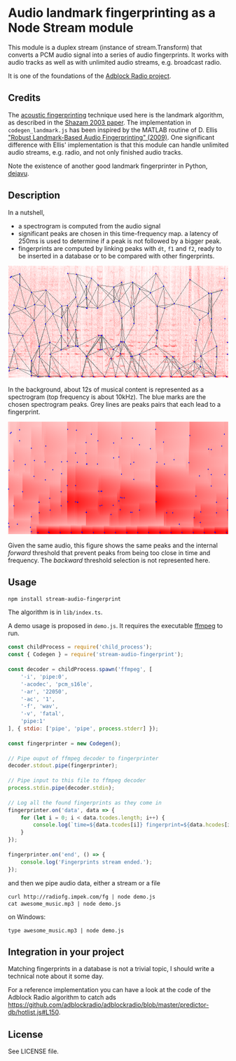 # Audio landmark fingerprinting as a Node Stream module

This module is a duplex stream (instance of stream.Transform) that converts a PCM audio signal into a series of audio fingerprints. It works with audio tracks as well as with unlimited audio streams, e.g. broadcast radio.

It is one of the foundations of the [Adblock Radio project](https://github.com/adblockradio/adblockradio).

## Credits

The [acoustic fingerprinting](https://en.wikipedia.org/wiki/Acoustic_fingerprint) technique used here is the landmark algorithm, as described in the [Shazam 2003 paper](http://www.ee.columbia.edu/~dpwe/papers/Wang03-shazam.pdf).
The implementation in ```codegen_landmark.js``` has been inspired by the MATLAB routine of D. Ellis ["Robust Landmark-Based Audio Fingerprinting" (2009)](http://labrosa.ee.columbia.edu/matlab/fingerprint/). One significant difference with Ellis' implementation is that this module can handle unlimited audio streams, e.g. radio, and not only finished audio tracks.

Note the existence of another good landmark fingerprinter in Python, [dejavu](https://github.com/worldveil/dejavu).

## Description

In a nutshell,
- a spectrogram is computed from the audio signal
- significant peaks are chosen in this time-frequency map. a latency of 250ms is used to determine if a peak is not followed by a bigger peak.
- fingerprints are computed by linking peaks with ```dt```, ```f1``` and ```f2```, ready to be inserted in a database or to be compared with other fingerprints.

![Spectrogram, peaks and pairs](.github/assets/out-fft.png)

In the background, about 12s of musical content is represented as a spectrogram (top frequency is about 10kHz). The blue marks are the chosen spectrogram peaks. Grey lines are peaks pairs that each lead to a fingerprint.

![Threshold and peaks](.github/assets/out-thr.png)

Given the same audio, this figure shows the same peaks and the internal *forward* threshold that prevent peaks from being too close in time and frequency. The *backward* threshold selection is not represented here.

## Usage

```shell
npm install stream-audio-fingerprint
```

The algorithm is in `lib/index.ts`.

A demo usage is proposed in `demo.js`. It requires the executable [ffmpeg](https://ffmpeg.org/download.html) to run.

```js
const childProcess = require('child_process');
const { Codegen } = require('stream-audio-fingerprint');

const decoder = childProcess.spawn('ffmpeg', [
	'-i', 'pipe:0',
	'-acodec', 'pcm_s16le',
	'-ar', '22050',
	'-ac', '1',
	'-f', 'wav',
	'-v', 'fatal',
	'pipe:1'
], { stdio: ['pipe', 'pipe', process.stderr] });

const fingerprinter = new Codegen();

// Pipe ouput of ffmpeg decoder to fingerprinter
decoder.stdout.pipe(fingerprinter);

// Pipe input to this file to ffmpeg decoder
process.stdin.pipe(decoder.stdin);

// Log all the found fingerprints as they come in
fingerprinter.on('data', data => {
	for (let i = 0; i < data.tcodes.length; i++) {
		console.log(`time=${data.tcodes[i]} fingerprint=${data.hcodes[i]}`);
	}
});

fingerprinter.on('end', () => {
	console.log('Fingerprints stream ended.');
});
```

and then we pipe audio data, either a stream or a file

```shell
curl http://radiofg.impek.com/fg | node demo.js
cat awesome_music.mp3 | node demo.js
```
on Windows:
```
type awesome_music.mp3 | node demo.js
```

## Integration in your project

Matching fingerprints in a database is not a trivial topic, I should write a technical note about it some day.

For a reference implementation you can have a look at the code of the Adblock Radio algorithm to catch ads https://github.com/adblockradio/adblockradio/blob/master/predictor-db/hotlist.js#L150.

## License

See LICENSE file.
